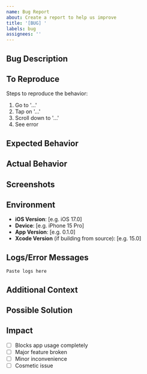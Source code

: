```yaml
---
name: Bug Report
about: Create a report to help us improve
title: '[BUG] '
labels: bug
assignees: ''
---
```


## Bug Description
<!-- A clear and concise description of what the bug is -->

## To Reproduce
Steps to reproduce the behavior:
1. Go to '...'
2. Tap on '...'
3. Scroll down to '...'
4. See error

## Expected Behavior
<!-- A clear and concise description of what you expected to happen -->

## Actual Behavior
<!-- What actually happened -->

## Screenshots
<!-- If applicable, add screenshots to help explain your problem -->

## Environment
- **iOS Version**: [e.g. iOS 17.0]
- **Device**: [e.g. iPhone 15 Pro]
- **App Version**: [e.g. 0.1.0]
- **Xcode Version** (if building from source): [e.g. 15.0]

## Logs/Error Messages
<!-- If applicable, paste relevant logs or error messages -->
```
Paste logs here
```

## Additional Context
<!-- Add any other context about the problem here -->

## Possible Solution
<!-- If you have suggestions on how to fix the bug, describe them here -->

## Impact
<!-- How critical is this bug? -->
- [ ] Blocks app usage completely
- [ ] Major feature broken
- [ ] Minor inconvenience
- [ ] Cosmetic issue
